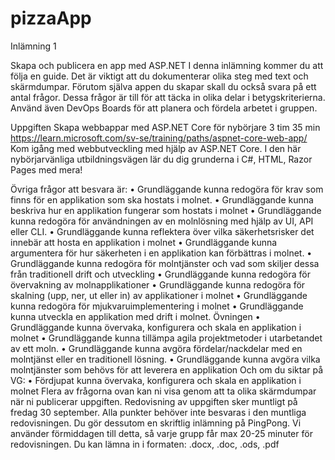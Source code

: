 # pizzaApp

Inlämning 1

Skapa och publicera en app med ASP.NET
I denna inlämning kommer du att följa en guide. Det är viktigt att du
dokumenterar olika steg med text och skärmdumpar.
Förutom själva appen du skapar skall du också svara på ett antal frågor.
Dessa frågor är till för att täcka in olika delar i betygskriterierna.
Använd även DevOps Boards för att planera och fördela arbetet i gruppen.

Uppgiften
Skapa webbappar med ASP.NET Core för nybörjare
3 tim 35 min
https://learn.microsoft.com/sv-se/training/paths/aspnet-core-web-app/
Kom igång med webbutveckling med hjälp av ASP.NET Core. I den här
nybörjarvänliga utbildningsvägen lär du dig grunderna i C#, HTML, Razor Pages
med mera!

Övriga frågor att besvara är:
• Grundläggande kunna redogöra för krav som finns för en applikation
som ska hostats i molnet.
• Grundläggande kunna beskriva hur en applikation fungerar som
hostats i molnet
• Grundläggande kunna redogöra för användningen av en molnlösning
med hjälp av UI, API eller CLI.
• Grundläggande kunna reflektera över vilka säkerhetsrisker det
innebär att hosta en applikation i molnet
• Grundläggande kunna argumentera för hur säkerheten i en
applikation kan förbättras i molnet.
• Grundläggande kunna redogöra för molntjänster och vad som skiljer
dessa från traditionell drift och utveckling
• Grundläggande kunna redogöra för övervakning av molnapplikationer
• Grundläggande kunna redogöra för skalning (upp, ner, ut eller in) av
applikationer i molnet
• Grundläggande kunna redogöra för mjukvaruimplementering i molnet
• Grundläggande kunna utveckla en applikation med drift i molnet.
Övningen
• Grundläggande kunna övervaka, konfigurera och skala en applikation
i molnet
• Grundläggande kunna tillämpa agila projektmetoder i utarbetandet av
ett moln.
• Grundläggande kunna avgöra fördelar/nackdelar med en molntjänst
eller en traditionell lösning.
• Grundläggande kunna avgöra vilka molntjänster som behövs för att
leverera en applikation
Och om du siktar på VG:
• Fördjupat kunna övervaka, konfigurera och skala en applikation i
molnet
Flera av frågorna ovan kan ni visa genom att ta olika skärmdumpar när ni
publicerar uppgiften.
Redovisning av uppgiften sker muntligt på fredag 30 september.
Alla punkter behöver inte besvaras i den muntliga redovisningen. Du gör
dessutom en skriftlig inlämning på PingPong.
Vi använder förmiddagen till detta, så varje grupp får max 20-25 minuter för
redovisningen.
Du kan lämna in i formaten: .docx, .doc, .ods, .pdf

